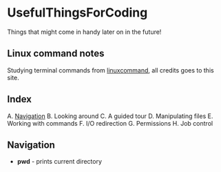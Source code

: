 # UsefulThingsForCoding
Things that might come in handy later on in the future!

## Linux command notes 

Studying terminal commands from [linuxcommand](http://linuxcommand.org/index.php), all credits goes to this site. 

## Index

A. [Navigation](https://github.com/Tonyzorz/UsefulThingsForCoding/blob/master/linux/README.md#Navigation)
B. Looking around
C. A guided tour
D. Manipulating files
E. Working with commands
F. I/O redirection
G. Permissions
H. Job control


## Navigation

 * **pwd** - prints current directory

